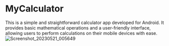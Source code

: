 # MyCalculator
This is a simple and straightforward calculator app developed for Android. It provides basic mathematical operations and a user-friendly interface, allowing users to perform calculations on their mobile devices with ease.
![Screenshot_20230521_005649](https://github.com/Ajejja/AjejaManage/assets/122018379/dc0196fb-dede-4265-9788-bb4c3fa99a68)

